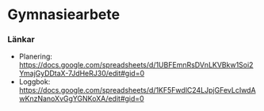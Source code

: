 # Gymnasiearbete

### Länkar
- Planering: https://docs.google.com/spreadsheets/d/1UBFEmnRsDVnLKVBkw1Soi2YmajGyDDtaX-7JdHeRJ30/edit#gid=0
- Loggbok: https://docs.google.com/spreadsheets/d/1KF5FwdlC24LJpjGFevLcIwdAwKnzNanoXvGgYGNKoXA/edit#gid=0
